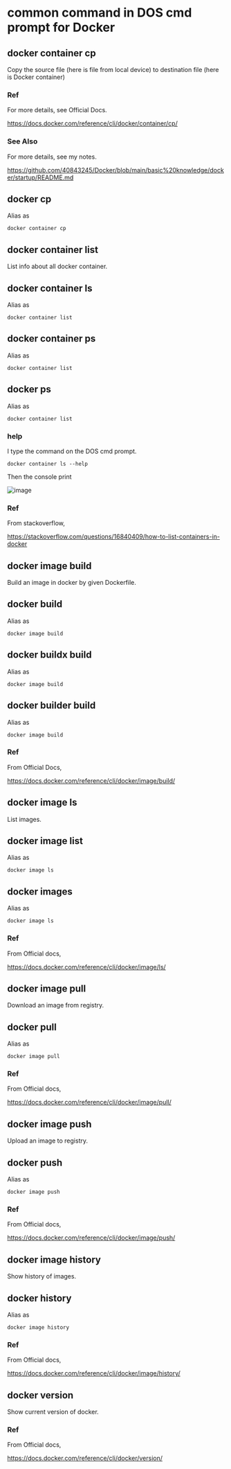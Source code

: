 # common command in DOS cmd prompt for Docker
## docker container cp 
Copy the source file (here is file from local device) to destination file (here is Docker container)

### Ref
For more details, see Official Docs.

https://docs.docker.com/reference/cli/docker/container/cp/

### See Also
For more details, see my notes.

https://github.com/40843245/Docker/blob/main/basic%20knowledge/docker/startup/README.md

## docker cp
Alias as 
    
    docker container cp

## docker container list
List info about all docker container.

## docker container ls
Alias as

    docker container list

## docker container ps
Alias as

    docker container list

## docker ps
Alias as

    docker container list

### help
I type the command on the DOS cmd prompt.

    docker container ls --help

Then the console print

![image](https://github.com/40843245/Docker/assets/75050655/1c8a3710-060e-464a-b37b-6be07f6d6da7)

### Ref
From stackoverflow,

https://stackoverflow.com/questions/16840409/how-to-list-containers-in-docker

## docker image build
Build an image in docker by given Dockerfile.

## docker build
Alias as 
  
    docker image build

## docker buildx build
Alias as 
  
    docker image build
    
## docker builder build
Alias as 
  
    docker image build

### Ref
From Official Docs,

https://docs.docker.com/reference/cli/docker/image/build/

## docker image ls
List images.

## docker image list
Alias as 

    docker image ls
## docker images
Alias as 

    docker image ls

### Ref
From Official docs,

https://docs.docker.com/reference/cli/docker/image/ls/

## docker image pull
Download an image from registry.

## docker pull
Alias as

    docker image pull
    
### Ref
From Official docs,

https://docs.docker.com/reference/cli/docker/image/pull/

## docker image push
Upload an image to registry.

## docker push
Alias as

    docker image push
    
### Ref
From Official docs,

https://docs.docker.com/reference/cli/docker/image/push/

## docker image history
Show history of images.

## docker history
Alias as

    docker image history

### Ref
From Official docs,

https://docs.docker.com/reference/cli/docker/image/history/

## docker version
Show current version of docker.

### Ref
From Official docs,

https://docs.docker.com/reference/cli/docker/version/
